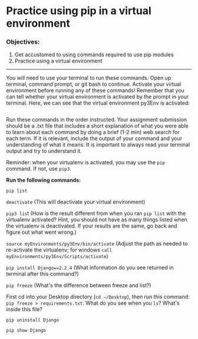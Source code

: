 <h1>Practice using pip in a virtual environment</h1>

<h3>Objectives:</h3>

<ol>
    <li>Get accustomed to using commands required to use pip modules</li>
    <li>Practice using a virtual environment</li>
</ol>

<hr>

<p>You will need to use your terminal to run these commands. Open up terminal, command prompt, or git bash to continue. Activate your virtual environment before running any of these commands! Remember that you can tell whether your virtual environment is activated by the prompt in your terminal. Here, we can see that the virtual environment py3Env is activated:</p>

<img scr=""/>

<p>Run these commands in the order instructed. Your assignment submission should be a .txt file that includes a short explanation of what you were able to learn about each command by doing a brief (1-2 min) web search for each term. If it is relevant, include the output of your command and your understanding of what it means. It is important to always read your terminal output and try to understand it.</p>

<p>Reminder: when your virtualenv is activated, you may use the <code>pip</code> command. If not, use <code>pip3</code>.</p>

<p><strong>Run the following commands:</strong></p>



<p><code>pip list</code></p>

<p><code>deactivate</code> (This will deactivate your virtual environment)</p>

<p><code>pip3 lis</code>t (How is the result different from when you ran <code>pip list</code> with the virtualenv activated? Hint, you should not have as many things listed when the virtualenv is deactivated. If your results are the same, go back and figure out what went wrong.)</p>

<p><code>source myEnvironments/py3Env/bin/activate</code> (Adjust the path as needed to re-activate the virtualenv; for windows <code>call myEnvironments/py3Env/Scripts/activate</code>)</p>

<p><code>pip install Django==2.2.4</code> (What information do you see returned in terminal after this command?)</p>

<p><code>pip freeze</code> (What's the difference between freeze and list?)</p>

<p>First cd into your Desktop directory (<code>cd ~/Desktop</code>), then run this command: <code>pip freeze > requirements.txt</code>. What do you see when you <code>ls</code>? What's inside this file?</p>

<p><code>pip uninstall Django</code></p>

<p><code>pip show Django</code></p>

